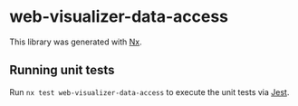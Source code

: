 # web-visualizer-data-access

This library was generated with [Nx](https://nx.dev).

## Running unit tests

Run `nx test web-visualizer-data-access` to execute the unit tests via [Jest](https://jestjs.io).

